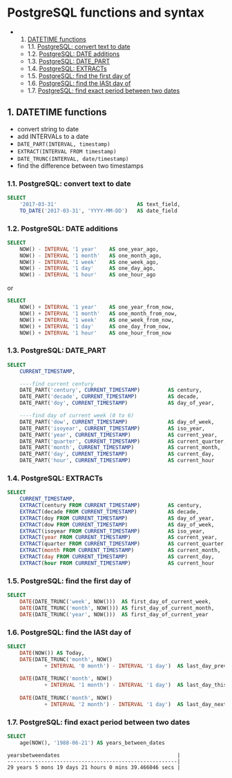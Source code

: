 
# PostgreSQL functions and syntax

<!-- vscode-markdown-toc -->
* 1. [DATETIME functions](#DATETIMEfunctions)
  * 1.1. [PostgreSQL: convert text to date](#PostgreSQL:converttexttodate)
  * 1.2. [PostgreSQL: DATE additions](#PostgreSQL:DATEadditions)
  * 1.3. [PostgreSQL: DATE_PART](#PostgreSQL:DATE_PART)
  * 1.4. [PostgreSQL: EXTRACTs](#PostgreSQL:EXTRACTs)
  * 1.5. [PostgreSQL: find the first day of](#PostgreSQL:findthefirstdayof)
  * 1.6. [PostgreSQL: find the lASt day of](#PostgreSQL:findthelAStdayof)
  * 1.7. [PostgreSQL: find exact period between two dates](#PostgreSQL:findexactperiodbetweentwodates)

<!-- vscode-markdown-toc-config
	numbering=true
	autoSave=true
	/vscode-markdown-toc-config -->
<!-- /vscode-markdown-toc -->

<!-- markdownlint-disable MD033 -->

## 1. <a name='DATETIMEfunctions'></a>DATETIME functions

* convert string to date
* add INTERVALs to a date
* `DATE_PART(INTERVAL, timestamp)`
* `EXTRACT(INTERVAL FROM timestamp)`
* `DATE_TRUNC(INTERVAL, date/timestamp)`
* find the difference between two timestamps

### 1.1. <a name='PostgreSQL:converttexttodate'></a>PostgreSQL: convert text to date

```sql
SELECT
    '2017-03-31'                          AS text_field,
    TO_DATE('2017-03-31', 'YYYY-MM-DD')   AS date_field
```

### 1.2. <a name='PostgreSQL:DATEadditions'></a>PostgreSQL: DATE additions

```sql
SELECT
    NOW() - INTERVAL '1 year'    AS one_year_ago,
    NOW() - INTERVAL '1 month'   AS one_month_ago,
    NOW() - INTERVAL '1 week'    AS one_week_ago,
    NOW() - INTERVAL '1 day'     AS one_day_ago,
    NOW() - INTERVAL '1 hour'    AS one_hour_ago
```

or

```sql
SELECT
    NOW() + INTERVAL '1 year'    AS one_year_from_now,
    NOW() + INTERVAL '1 month'   AS one_month_from_now,
    NOW() + INTERVAL '1 week'    AS one_week_from_now,
    NOW() + INTERVAL '1 day'     AS one_day_from_now,
    NOW() + INTERVAL '1 hour'    AS one_hour_from_now
```

### 1.3. <a name='PostgreSQL:DATE_PART'></a>PostgreSQL: DATE_PART

```sql
SELECT
    CURRENT_TIMESTAMP,

    ----find current century
    DATE_PART('century', CURRENT_TIMESTAMP)         AS century,                 
    DATE_PART('decade', CURRENT_TIMESTAMP)          AS decade,
    DATE_PART('doy', CURRENT_TIMESTAMP)             AS day_of_year,

    ----find day of current week (0 to 6)
    DATE_PART('dow', CURRENT_TIMESTAMP)             AS day_of_week,
    DATE_PART('isoyear', CURRENT_TIMESTAMP)         AS iso_year,
    DATE_PART('year', CURRENT_TIMESTAMP)            AS current_year,
    DATE_PART('quarter', CURRENT_TIMESTAMP)         AS current_quarter,
    DATE_PART('month', CURRENT_TIMESTAMP)           AS current_month,
    DATE_PART('day', CURRENT_TIMESTAMP)             AS current_day,
    DATE_PART('hour', CURRENT_TIMESTAMP)            AS current_hour
```

### 1.4. <a name='PostgreSQL:EXTRACTs'></a>PostgreSQL: EXTRACTs

```sql
SELECT
    CURRENT_TIMESTAMP,
    EXTRACT(century FROM CURRENT_TIMESTAMP)         AS century,
    EXTRACT(decade FROM CURRENT_TIMESTAMP)          AS decade,
    EXTRACT(doy FROM CURRENT_TIMESTAMP)             AS day_of_year,
    EXTRACT(dow FROM CURRENT_TIMESTAMP)             AS day_of_week,
    EXTRACT(isoyear FROM CURRENT_TIMESTAMP)         AS iso_year,
    EXTRACT(year FROM CURRENT_TIMESTAMP)            AS current_year,
    EXTRACT(quarter FROM CURRENT_TIMESTAMP)         AS current_quarter,
    EXTRACT(month FROM CURRENT_TIMESTAMP)           AS current_month,
    EXTRACT(day FROM CURRENT_TIMESTAMP)             AS current_day,
    EXTRACT(hour FROM CURRENT_TIMESTAMP)            AS current_hour
```

### 1.5. <a name='PostgreSQL:findthefirstdayof'></a>PostgreSQL: find the first day of

```sql
SELECT
    DATE(DATE_TRUNC('week', NOW()))  AS first_day_of_current_week,
    DATE(DATE_TRUNC('month', NOW())) AS first_day_of_current_month,
    DATE(DATE_TRUNC('year', NOW()))  AS first_day_of_current_year
```

### 1.6. <a name='PostgreSQL:findthelAStdayof'></a>PostgreSQL: find the lASt day of

```sql
SELECT
    DATE(NOW()) AS Today,
    DATE(DATE_TRUNC('month', NOW() 
            + INTERVAL '0 month') - INTERVAL '1 day')  AS last_day_previous_month,
    
    DATE(DATE_TRUNC('month', NOW() 
            + INTERVAL '1 month') - INTERVAL '1 day')  AS last_day_this_month,
    
    DATE(DATE_TRUNC('month', NOW() 
            + INTERVAL '2 month') - INTERVAL '1 day')  AS last_day_next_month
```

### 1.7. <a name='PostgreSQL:findexactperiodbetweentwodates'></a>PostgreSQL: find exact period between two dates

```sql
SELECT
    age(NOW(), '1988-06-21') AS years_between_dates
```

```text
yearsbetweendates                                      |
-------------------------------------------------------|
29 years 5 mons 19 days 21 hours 0 mins 39.466046 secs |
```
